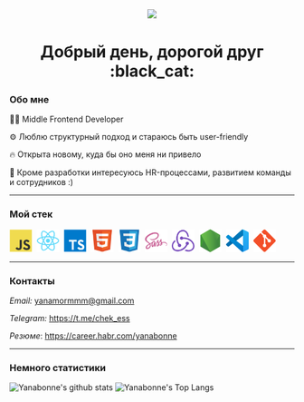 <div align="center">
  <img src="https://media.giphy.com/media/L1R1tvI9svkIWwpVYr/giphy.gif" height="200"/>
</div>

<h1 align="center">Добрый день, дорогой друг :black_cat:</h1>

### Обо мне

:woman_technologist: Middle Frontend Developer

:gear: Люблю структурный подход и стараюсь быть user-friendly

:fire: Открыта новому, куда бы оно меня ни привело

:two_women_holding_hands: Кроме разработки интересуюсь HR-процессами, развитием команды и сотрудников :)

----

### Мой стек

<div>
  <img src="https://github.com/devicons/devicon/blob/master/icons/javascript/javascript-original.svg" title="JS" alt="JS" width="40" height="40"/>&nbsp;
  <img src="https://github.com/devicons/devicon/blob/master/icons/react/react-original.svg" title="React" alt="React" width="40" height="40"/>&nbsp;
  <img src="https://github.com/devicons/devicon/blob/master/icons/typescript/typescript-original.svg" title="TS" alt="TS" width="40" height="40"/>&nbsp;
  <img src="https://github.com/devicons/devicon/blob/master/icons/html5/html5-original.svg" title="HTML5" alt="HTML5" width="40" height="40"/>&nbsp;
  <img src="https://github.com/devicons/devicon/blob/master/icons/css3/css3-original.svg" title="CSS3" alt="CSS3" width="40" height="40"/>&nbsp;
  <img src="https://github.com/devicons/devicon/blob/master/icons/sass/sass-original.svg" title="SASS" alt="SASS" width="40" height="40"/>&nbsp;
  <img src="https://github.com/devicons/devicon/blob/master/icons/redux/redux-original.svg" title="Redux" alt="Redux" width="40" height="40"/>&nbsp;
  <img src="https://github.com/devicons/devicon/blob/master/icons/nodejs/nodejs-original.svg" title="NodeJS" alt="NodeJS" width="40" height="40"/>&nbsp;
  <img src="https://github.com/devicons/devicon/blob/master/icons/vscode/vscode-original.svg" title="VSCode" alt="VSCode" width="40" height="40"/>&nbsp;
  <img src="https://github.com/devicons/devicon/blob/master/icons/git/git-original.svg" title="Git" alt="Git" width="40" height="40"/>&nbsp;
</div>

----

### Контакты

*Email:* yanamormmm@gmail.com

*Telegram:* https://t.me/chek_ess

*Резюме*: https://career.habr.com/yanabonne

----

### Немного статистики

![Yanabonne's github stats](https://github-readme-stats.vercel.app/api?username=yanabonne&theme=material-palenight&layout=compact)
![Yanabonne's Top Langs](https://github-readme-stats.vercel.app/api/top-langs/?username=yanabonne&theme=material-palenight&layout=compact)
